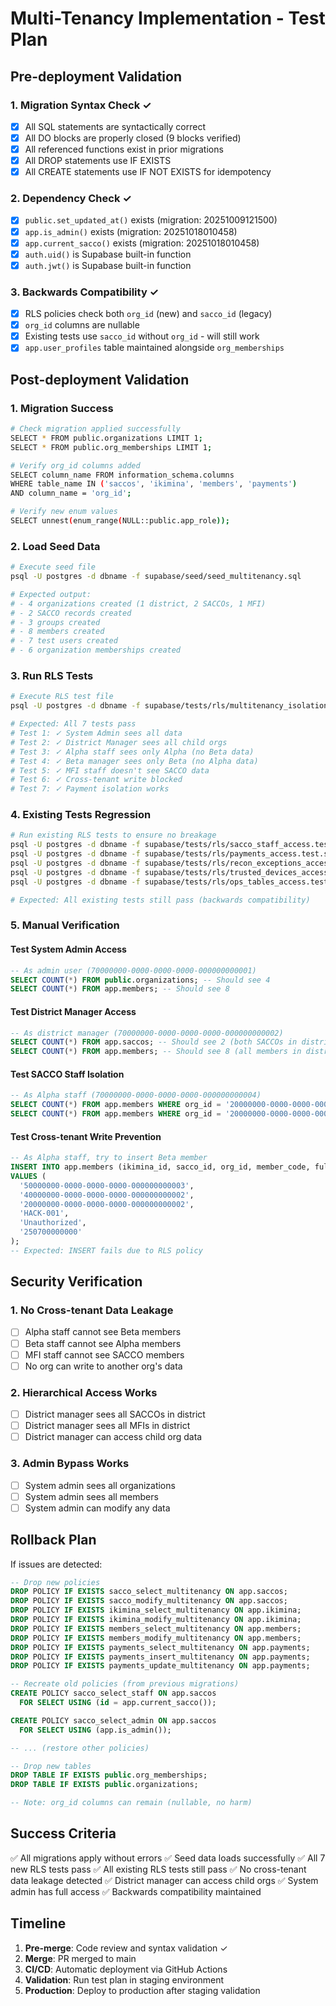 # Multi-Tenancy Implementation - Test Plan

## Pre-deployment Validation

### 1. Migration Syntax Check ✓

- [x] All SQL statements are syntactically correct
- [x] All DO blocks are properly closed (9 blocks verified)
- [x] All referenced functions exist in prior migrations
- [x] All DROP statements use IF EXISTS
- [x] All CREATE statements use IF NOT EXISTS for idempotency

### 2. Dependency Check ✓

- [x] `public.set_updated_at()` exists (migration: 20251009121500)
- [x] `app.is_admin()` exists (migration: 20251018010458)
- [x] `app.current_sacco()` exists (migration: 20251018010458)
- [x] `auth.uid()` is Supabase built-in function
- [x] `auth.jwt()` is Supabase built-in function

### 3. Backwards Compatibility ✓

- [x] RLS policies check both `org_id` (new) and `sacco_id` (legacy)
- [x] `org_id` columns are nullable
- [x] Existing tests use `sacco_id` without `org_id` - will still work
- [x] `app.user_profiles` table maintained alongside `org_memberships`

## Post-deployment Validation

### 1. Migration Success

```bash
# Check migration applied successfully
SELECT * FROM public.organizations LIMIT 1;
SELECT * FROM public.org_memberships LIMIT 1;

# Verify org_id columns added
SELECT column_name FROM information_schema.columns
WHERE table_name IN ('saccos', 'ikimina', 'members', 'payments')
AND column_name = 'org_id';

# Verify new enum values
SELECT unnest(enum_range(NULL::public.app_role));
```

### 2. Load Seed Data

```bash
# Execute seed file
psql -U postgres -d dbname -f supabase/seed/seed_multitenancy.sql

# Expected output:
# - 4 organizations created (1 district, 2 SACCOs, 1 MFI)
# - 2 SACCO records created
# - 3 groups created
# - 8 members created
# - 7 test users created
# - 6 organization memberships created
```

### 3. Run RLS Tests

```bash
# Execute RLS test file
psql -U postgres -d dbname -f supabase/tests/rls/multitenancy_isolation.test.sql

# Expected: All 7 tests pass
# Test 1: ✓ System Admin sees all data
# Test 2: ✓ District Manager sees all child orgs
# Test 3: ✓ Alpha staff sees only Alpha (no Beta data)
# Test 4: ✓ Beta manager sees only Beta (no Alpha data)
# Test 5: ✓ MFI staff doesn't see SACCO data
# Test 6: ✓ Cross-tenant write blocked
# Test 7: ✓ Payment isolation works
```

### 4. Existing Tests Regression

```bash
# Run existing RLS tests to ensure no breakage
psql -U postgres -d dbname -f supabase/tests/rls/sacco_staff_access.test.sql
psql -U postgres -d dbname -f supabase/tests/rls/payments_access.test.sql
psql -U postgres -d dbname -f supabase/tests/rls/recon_exceptions_access.test.sql
psql -U postgres -d dbname -f supabase/tests/rls/trusted_devices_access.test.sql
psql -U postgres -d dbname -f supabase/tests/rls/ops_tables_access.test.sql

# Expected: All existing tests still pass (backwards compatibility)
```

### 5. Manual Verification

#### Test System Admin Access

```sql
-- As admin user (70000000-0000-0000-0000-000000000001)
SELECT COUNT(*) FROM public.organizations; -- Should see 4
SELECT COUNT(*) FROM app.members; -- Should see 8
```

#### Test District Manager Access

```sql
-- As district manager (70000000-0000-0000-0000-000000000002)
SELECT COUNT(*) FROM app.saccos; -- Should see 2 (both SACCOs in district)
SELECT COUNT(*) FROM app.members; -- Should see 8 (all members in district)
```

#### Test SACCO Staff Isolation

```sql
-- As Alpha staff (70000000-0000-0000-0000-000000000004)
SELECT COUNT(*) FROM app.members WHERE org_id = '20000000-0000-0000-0000-000000000001'; -- Should see 5 (Alpha only)
SELECT COUNT(*) FROM app.members WHERE org_id = '20000000-0000-0000-0000-000000000002'; -- Should see 0 (Beta blocked)
```

#### Test Cross-tenant Write Prevention

```sql
-- As Alpha staff, try to insert Beta member
INSERT INTO app.members (ikimina_id, sacco_id, org_id, member_code, full_name, msisdn)
VALUES (
  '50000000-0000-0000-0000-000000000003',
  '40000000-0000-0000-0000-000000000002',
  '20000000-0000-0000-0000-000000000002',
  'HACK-001',
  'Unauthorized',
  '250700000000'
);
-- Expected: INSERT fails due to RLS policy
```

## Security Verification

### 1. No Cross-tenant Data Leakage

- [ ] Alpha staff cannot see Beta members
- [ ] Beta staff cannot see Alpha members
- [ ] MFI staff cannot see SACCO members
- [ ] No org can write to another org's data

### 2. Hierarchical Access Works

- [ ] District manager sees all SACCOs in district
- [ ] District manager sees all MFIs in district
- [ ] District manager can access child org data

### 3. Admin Bypass Works

- [ ] System admin sees all organizations
- [ ] System admin sees all members
- [ ] System admin can modify any data

## Rollback Plan

If issues are detected:

```sql
-- Drop new policies
DROP POLICY IF EXISTS sacco_select_multitenancy ON app.saccos;
DROP POLICY IF EXISTS sacco_modify_multitenancy ON app.saccos;
DROP POLICY IF EXISTS ikimina_select_multitenancy ON app.ikimina;
DROP POLICY IF EXISTS ikimina_modify_multitenancy ON app.ikimina;
DROP POLICY IF EXISTS members_select_multitenancy ON app.members;
DROP POLICY IF EXISTS members_modify_multitenancy ON app.members;
DROP POLICY IF EXISTS payments_select_multitenancy ON app.payments;
DROP POLICY IF EXISTS payments_insert_multitenancy ON app.payments;
DROP POLICY IF EXISTS payments_update_multitenancy ON app.payments;

-- Recreate old policies (from previous migrations)
CREATE POLICY sacco_select_staff ON app.saccos
  FOR SELECT USING (id = app.current_sacco());

CREATE POLICY sacco_select_admin ON app.saccos
  FOR SELECT USING (app.is_admin());

-- ... (restore other policies)

-- Drop new tables
DROP TABLE IF EXISTS public.org_memberships;
DROP TABLE IF EXISTS public.organizations;

-- Note: org_id columns can remain (nullable, no harm)
```

## Success Criteria

✅ All migrations apply without errors ✅ Seed data loads successfully ✅ All 7
new RLS tests pass ✅ All existing RLS tests still pass ✅ No cross-tenant data
leakage detected ✅ District manager can access child orgs ✅ System admin has
full access ✅ Backwards compatibility maintained

## Timeline

1. **Pre-merge**: Code review and syntax validation ✓
2. **Merge**: PR merged to main
3. **CI/CD**: Automatic deployment via GitHub Actions
4. **Validation**: Run test plan in staging environment
5. **Production**: Deploy to production after staging validation
